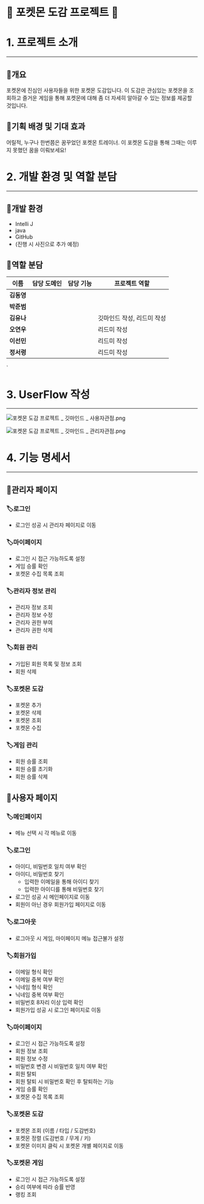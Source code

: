 # 🐝 포켓몬 도감 프로젝트 🐝


# 1. 프로젝트 소개

---

## 🚩개요

포켓몬에 진심인 사용자들을 위한 포켓몬 도감입니다. 이 도감은 관심있는 포켓몬을 조회하고 즐거운 게임을 통해 포켓몬에 대해 좀 더 자세히 알아갈 수 있는 정보를 제공할 것입니다.

## 🚩기획 배경 및 기대 효과

어릴적, 누구나 한번쯤은 꿈꾸었던 포켓몬 트레이너. 이 포켓몬 도감을 통해 그때는 이루지 못했던 꿈을 이뤄보세요!

# 2. 개발 환경 및 역할 분담

---

## 🚩개발 환경

- Intelli J
- java
- GitHub
- (진행 시 사진으로 추가 예정)

## 🚩역할 분담

| **이름** | **담당 도메인** | **담당 기능** | **프로젝트 역할** |
| --- | --- | --- | --- |
| **김동영** |  |  |  |
| **박준범** |  |  |  |
| **김유나** |  |  | 깃마인드 작성, 리드미 작성 |
| **오연우** |  |  | 리드미 작성 |
| **이선민** |  |  | 리드미 작성 |
| **정서령** |  |  | 리드미 작성 |

`

# 3. UserFlow 작성

---

![포켓몬 도감 프로젝트 _ 깃마인드 _ 사용자관점.png](https://prod-files-secure.s3.us-west-2.amazonaws.com/12870a3c-d6dc-4a99-864b-a604d376e277/7a8f38dc-84c2-4fac-b05a-47499428456e/%ED%8F%AC%EC%BC%93%EB%AA%AC_%EB%8F%84%EA%B0%90_%ED%94%84%EB%A1%9C%EC%A0%9D%ED%8A%B8___%EA%B9%83%EB%A7%88%EC%9D%B8%EB%93%9C___%EC%82%AC%EC%9A%A9%EC%9E%90%EA%B4%80%EC%A0%90.png)

![포켓몬 도감 프로젝트 _ 깃마인드 _ 관리자관점.png](https://prod-files-secure.s3.us-west-2.amazonaws.com/12870a3c-d6dc-4a99-864b-a604d376e277/55ac14b8-ef17-43c2-b9e6-6742e0e8fccb/%ED%8F%AC%EC%BC%93%EB%AA%AC_%EB%8F%84%EA%B0%90_%ED%94%84%EB%A1%9C%EC%A0%9D%ED%8A%B8___%EA%B9%83%EB%A7%88%EC%9D%B8%EB%93%9C___%EA%B4%80%EB%A6%AC%EC%9E%90%EA%B4%80%EC%A0%90.png)

# 4. 기능 명세서

---

## 🚩관리자 페이지

### 🏷️로그인

- 로그인 성공 시 관리자 페이지로 이동

### 🏷️마이페이지

- 로그인 시 접근 가능하도록 설정
- 게임 승률 확인
- 포켓몬 수집 목록 조회

### 🏷️관리자 정보 관리

- 관리자 정보 조회
- 관리자 정보 수정
- 관리자 권한 부여
- 관리자 권한 삭제

### 🏷️회원 관리

- 가입된 회원 목록 및 정보 조회
- 회원 삭제

### 🏷️포켓몬 도감

- 포켓몬 추가
- 포켓몬 삭제
- 포켓몬 조회
- 포켓몬 수집

### 🏷️게임 관리

- 회원 승률 조회
- 회원 승률 초기화
- 회원 승률 삭제

## 🚩사용자 페이지

### 🏷️메인페이지

- 메뉴 선택 시 각 메뉴로 이동

### 🏷️로그인

- 아이디, 비밀번호 일치 여부 확인
- 아이디, 비밀번호 찾기
    - 입력한 이메일을 통해 아이디 찾기
    - 입력한 아이디를 통해 비밀번호 찾기
- 로그인 성공 시 메인페이지로 이동
- 회원이 아닌 경우 회원가입 페이지로 이동

### 🏷️로그아웃

- 로그아웃 시 게임, 마이페이지 메뉴 접근불가 설정

### 🏷️회원가입

- 이메일 형식 확인
- 이메일 중복 여부 확인
- 닉네임 형식 확인
- 닉네임 중복 여부 확인
- 비밀번호 8자리 이상 입력 확인
- 회원가입 성공 시 로그인 페이지로 이동

### 🏷️마이페이지

- 로그인 시 접근 가능하도록 설정
- 회원 정보 조회
- 회원 정보 수정
- 비밀번호 변경 시 비밀번호 일치 여부 확인
- 회원 탈퇴
- 회원 탈퇴 시 비밀번호 확인 후 탈퇴하는 기능
- 게임 승률 확인
- 포켓몬 수집 목록 조회

### 🏷️포켓몬 도감

- 포켓몬 조회 (이름 / 타입 / 도감번호)
- 포켓몬 정렬 (도감번호 / 무게 / 키)
- 포켓몬 이미지 클릭 시 포켓몬 개별 페이지로 이동

### 🏷️포켓몬 게임

- 로그인 시 접근 가능하도록 설정
- 승리 여부에 따라 승률 반영
- 랭킹 조회
